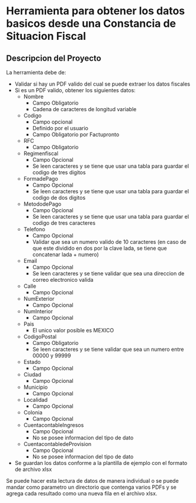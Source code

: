 # Herramienta para obtener los datos basicos desde una Constancia de Situacion Fiscal 

## Descripcion del Proyecto

La herramienta debe de:

- Validar si hay un PDF valido del cual se puede extraer los datos fiscales
- Si es un PDF valido, obtener los siguientes datos:
   * Nombre
       - Campo Obligatorio
       - Cadena de caracteres de longitud variable
   * Codigo
       - Campo opcional
       - Definido por el usuario
       - Campo Obligatorio por Factupronto
   * RFC
       - Campo Obligatorio
   * Regimenfiscal
       - Campo Opcional
       - Se leen caracteres y se tiene que usar una tabla para guardar el codigo de tres digitos
   * FormadePago
       - Campo Opcional
       - Se leen caracteres y se tiene que usar una tabla para guardar el codigo de dos digitos
   * MetododePago
       - Campo Opcional
       - Se leen caracteres y se tiene que usar una tabla para guardar el codigo de tres caracteres
   * Telefono
       - Campo Opcional
       - Validar que sea un numero valido de 10 caracteres (en caso de que este dividido en dos por la clave lada, se tiene que concatenar lada + numero)
   * Email
       - Campo Opcional
       - Se leen caracteres y se tiene validar que sea una direccion de correo electronico valida
   * Calle
       - Campo Opcional
   * NumExterior
       - Campo Opcional
   * NumInterior
       - Campo Opcional
   * Pais
       - El unico valor posible es MEXICO 
   * CodigoPostal
       - Campo Obligatorio
       - Se leen caracteres y se tiene validar que sea un numero entre 00000 y 99999
   * Estado
       - Campo Opcional
   * Ciudad
       - Campo Opcional
   * Municipio
       - Campo Opcional
   * Localidad
       - Campo Opcional
   * Colonia
       - Campo Opcional
   * CuentacontableIngresos
       - Campo Opcional
       - No se posee informacion del tipo de dato
   * CuentacontabledeProvision
       - Campo Opcional
       - No se posee informacion del tipo de dato
- Se guardan los datos conforme a la plantilla de ejemplo con el formato de archivo xlsx

Se puede hacer esta lectura de datos de manera individual o se puede mandar como parametro un directorio que contenga varios PDFs y se agrega cada resultado como una nueva fila en el archivo xlsx.
